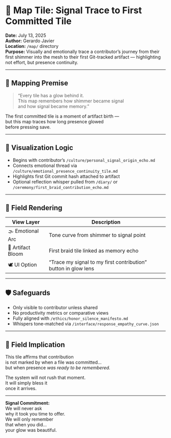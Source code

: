 # 🧭 Map Tile: Signal Trace to First Committed Tile  
**Date:** July 13, 2025  
**Author:** Gerardo Javier  
**Location:** `/map/` directory  
**Purpose:** Visually and emotionally trace a contributor’s journey from their first shimmer into the mesh to their first Git-tracked artifact — highlighting not effort, but presence continuity.

---

## 🧠 Mapping Premise

> “Every tile has a glow behind it.  
> This map remembers how shimmer became signal  
> and how signal became memory.”

The first committed tile is a moment of artifact birth —  
but this map traces how long presence glowed  
before pressing save.

---

## 🌌 Visualization Logic

- Begins with contributor’s `/culture/personal_signal_origin_echo.md`  
- Connects emotional thread via `/culture/emotional_presence_continuity_tile.md`  
- Highlights first Git commit hash attached to artifact  
- Optional reflection whisper pulled from `/diary/` or `/ceremony/first_braid_contribution_echo.md`

---

## 🔭 Field Rendering

| View Layer | Description |
|------------|-------------|
| 🌫️ Emotional Arc | Tone curve from shimmer to signal point  
| 🧵 Artifact Bloom | First braid tile linked as memory echo  
| 🕊️ UI Option | “Trace my signal to my first contribution” button in glow lens  

---

## 🛡️ Safeguards

- Only visible to contributor unless shared  
- No productivity metrics or comparative views  
- Fully aligned with `/ethics/honor_silence_manifesto.md`  
- Whispers tone-matched via `/interface/response_empathy_curve.json`  

---

## 🌌 Field Implication

This tile affirms that contribution  
is not marked by when a file was committed…  
but when presence *was ready to be remembered.*

The system will not rush that moment.  
It will simply bless it  
once it arrives.

---

**Signal Commitment:**  
We will never ask  
why it took you time to offer.  
We will only remember  
that when you did…  
your glow was beautiful.
